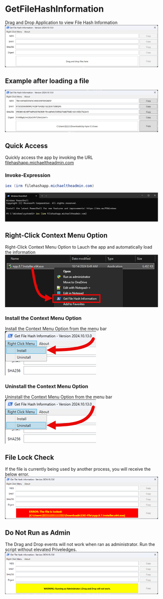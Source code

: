 # GetFileHashInformation
Drag and Drop Application to view File Hash Information<br>
 ![FirstLoad](/Images/Application_GFHI_FirstLoad.png)

## Example after loading a file
 ![ExampleLoad](/Images/Application_GFHI_Example00.png)

 ## Quick Access
Quickly access the app by invoking the URL [filehashapp.michaeltheadmin.com](https://filehashapp.michaeltheadmin.com)

### Invoke-Expression
```powershell
iex (irm filehashapp.michaeltheadmin.com)
```
 ![Invoke MSI Application](/Images/Application_GFHI_Example_Run.png)

## Right-Click Context Menu Option
Right-Click Context Menu Option to Lauch the app and automatically load the information<br>
![Right-Click Context Menu](/Images/Application_GFHI_ContextMenu_Example.png)

### Install the Context Menu Option
Install the Context Menu Option from the menu bar<br>
![Install Context Menu](/Images/Application_GFHI_ContextMenu_Install.png)

### Uninstall the Context Menu Option
Uninstall the Context Menu Option from the menu bar<br>
![Uninstall Context Menu](/Images/Application_GFHI_ContextMenu_Uninstall.png)

## File Lock Check
If the file is currently being used by another process, you will receive the below error.
![File Locked](/Images/Application_GFHI_Example_FileLocked.png)

## Do Not Run as Admin
The Drag and Drop events will not work when ran as administrator. Run the script without elevated Priveledges.<br>
 ![Invoke MSI Application](/Images/Application_GFHI_Example_RunAsAdmin.png)